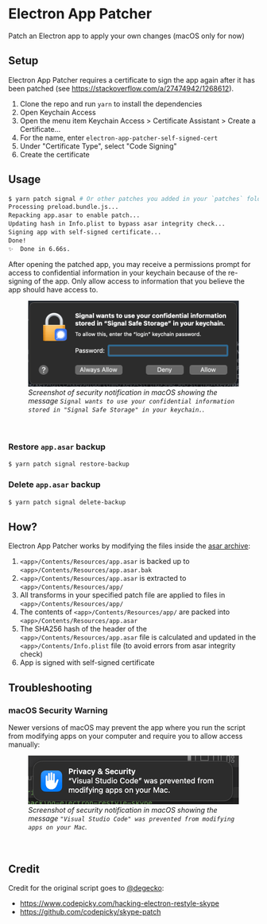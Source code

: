 # Electron App Patcher

Patch an Electron app to apply your own changes (macOS only for now)

## Setup

Electron App Patcher requires a certificate to sign the app again after it has been patched (see https://stackoverflow.com/a/27474942/1268612).

1. Clone the repo and run `yarn` to install the dependencies
2. Open Keychain Access
3. Open the menu item Keychain Access > Certificate Assistant > Create a Certificate...
4. For the name, enter `electron-app-patcher-self-signed-cert`
5. Under "Certificate Type", select "Code Signing"
6. Create the certificate

## Usage

```bash
$ yarn patch signal # Or other patches you added in your `patches` folder
Processing preload.bundle.js...
Repacking app.asar to enable patch...
Updating hash in Info.plist to bypass asar integrity check...
Signing app with self-signed certificate...
Done!
✨  Done in 6.66s.
```

After opening the patched app, you may receive a permissions prompt for access to confidential information in your keychain because of the re-signing of the app. Only allow access to information that you believe the app should have access to.

<figure>
  <img src="macos-resigned-app-permissions.png" alt="" />
  <figcaption>
    <em>
      Screenshot of security notification in macOS showing the message <code>Signal wants to use your confidential information stored in "Signal Safe Storage" in your keychain.</code>.
    </em>
  </figcaption>
  <br />
  <br />
</figure>

### Restore `app.asar` backup

```bash
$ yarn patch signal restore-backup
```

### Delete `app.asar` backup

```bash
$ yarn patch signal delete-backup
```

## How?

Electron App Patcher works by modifying the files inside the [asar archive](https://github.com/electron/asar):

1. `<app>/Contents/Resources/app.asar` is backed up to `<app>/Contents/Resources/app.asar.bak`
2. `<app>/Contents/Resources/app.asar` is extracted to `<app>/Contents/Resources/app/`
3. All transforms in your specified patch file are applied to files in `<app>/Contents/Resources/app/`
4. The contents of `<app>/Contents/Resources/app/` are packed into `<app>/Contents/Resources/app.asar`
5. The SHA256 hash of the header of the `<app>/Contents/Resources/app.asar` file is calculated and updated in the `<app>/Contents/Info.plist` file (to avoid errors from asar integrity check)
6. App is signed with self-signed certificate

## Troubleshooting

### macOS Security Warning

Newer versions of macOS may prevent the app where you run the script from modifying apps on your computer and require you to allow access manually:

<figure>
  <img src="macos-security-prevented-modifying-apps.png" alt="" />
  <figcaption>
    <em>
      Screenshot of security notification in macOS showing the message <code>"Visual Studio Code" was prevented from modifying apps on your Mac</code>.
    </em>
  </figcaption>
  <br />
  <br />
</figure>

## Credit

Credit for the original script goes to [@degecko](https://github.com/degecko):

- https://www.codepicky.com/hacking-electron-restyle-skype
- https://github.com/codepicky/skype-patch
